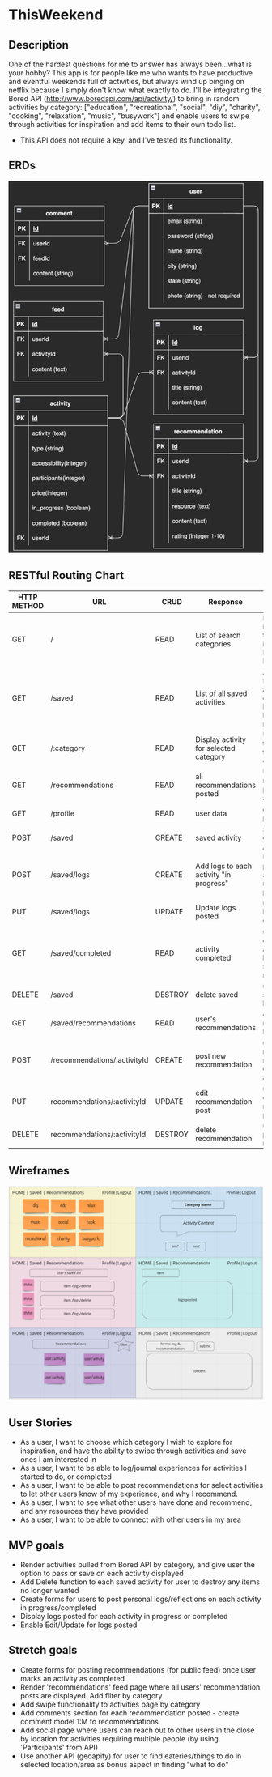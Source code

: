 # ThisWeekend
## Description
One of the hardest questions for me to answer has always been...what is your hobby?
This app is for people like me who wants to have productive and eventful weekends full of activities, but always wind up binging on netflix because I simply don't know what exactly to do.
I'll be integrating the Bored API (http://www.boredapi.com/api/activity/) to bring in random activities by category: ["education", "recreational", "social", "diy", "charity", "cooking", "relaxation", "music", "busywork"] and enable users to swipe through activities for inspiration and add items to their own todo list. 
* This API does not require a key, and I've tested its functionality.

## ERDs
![ERDs](./wireframes/ERDs.png)

## RESTful Routing Chart
| HTTP METHOD  | URL | CRUD | Response           | Notes |
| -------------------- | ------------- | ---- | --------           | ----- |
| GET                  | /       | READ | List of search categories |Homepage with intro to site. Links to each Category in body. Nav Links to Saved & Feed      |
| GET                  | /saved     | READ | List of all saved activities | Allow user to see their saved activities by category and links to write logs/ create recommendation |
| GET                  | /:category | READ | Display activity for selected category | User can swipe through activity to pass or save each activity
| GET                  | /recommendations | READ | all recommendations posted | User can view all recommendations posted public by all users
| GET | /profile | READ | user data | display user profile
| POST | /saved | CREATE | saved activity | save activity user chose (redirect to /saved)
POST | /saved/logs | CREATE | Add logs to each activity "in progress" | User can add and post Logs to activities they've marked as "in progress"
PUT | /saved/logs | UPDATE | Update logs posted | user can update logs posted on each activity
GET | /saved/completed | READ | activity completed | user can view list of completed activities and have the option to select to write recommendations
DELETE | /saved | DESTROY | delete saved | user can delete saved activity no longer wanted
GET | /saved/recommendations | READ | user's recommendations | display recommendations by specific user
POST | /recommendations/:activityId  | CREATE | post new recommendation | user can post new recommendation on completed activities
PUT| recommendations/:activityId  | UPDATE | edit recommendation post | user can make edits to recommendation posted
DELETE | recommendations/:activityId  | DESTROY | delete recommendation | user can delete posted recommendations


## Wireframes
![Wireframes](./wireframes/wireframes.png)

## User Stories
* As a user, I want to choose which category I wish to explore for inspiration, and have the ability to swipe through activities and save ones I am interested in
* As a user, I want to be able to log/journal experiences for activities I started to do, or completed
* As a user, I want to be able to post recommendations for select activities to let other users know of my experience, and why I recommend.
* As a user, I want to see what other users have done and recommend, and any resources they have provided
* As a user, I want to be able to connect with other users in my area 

## MVP goals
* Render activities pulled from Bored API by category, and give user the option to pass or save on each activity displayed
* Add Delete function to each saved activity for user to destroy any items no longer wanted
* Create forms for users to post personal logs/reflections on each activity in progress/completed
* Display logs posted for each activity in progress or completed
* Enable Edit/Update for logs posted

## Stretch goals
* Create forms for posting recommendations (for public feed) once user marks an activity as completed
* Render 'recommendations' feed page where all users' recommendation posts are displayed. Add filter by category
* Add swipe functionality to activities page by category
* Add comments section for each recommendation posted - create comment model 1:M to recommendations
* Add social page where users can reach out to other users in the close by location for activities requiring multiple people (by using 'Participants' from API)
* Use another API (geoapify) for user to find eateries/things to do in selected location/area as bonus aspect in finding "what to do"






